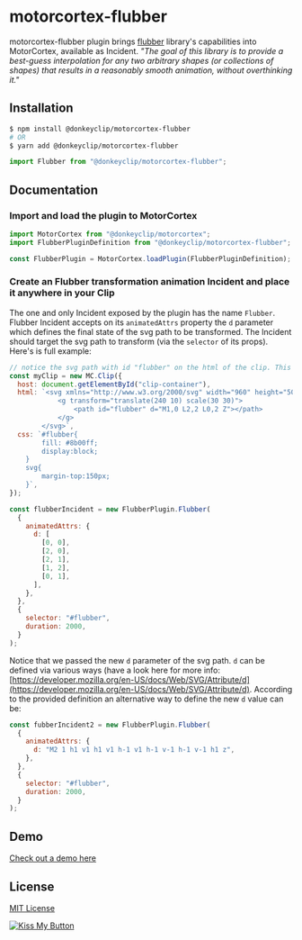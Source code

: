 # motorcortex-flubber

motorcortex-flubber plugin brings [flubber](https://github.com/veltman/flubber) library's capabilities into MotorCortex, available as Incident.
_"The goal of this library is to provide a best-guess interpolation for any two arbitrary shapes (or collections of shapes) that results in a reasonably smooth animation, without overthinking it."_

## Installation

```bash
$ npm install @donkeyclip/motorcortex-flubber
# OR
$ yarn add @donkeyclip/motorcortex-flubber
```

```javascript
import Flubber from "@donkeyclip/motorcortex-flubber";
```

## Documentation

### Import and load the plugin to MotorCortex

```javascript
import MotorCortex from "@donkeyclip/motorcortex";
import FlubberPluginDefinition from "@donkeyclip/motorcortex-flubber";

const FlubberPlugin = MotorCortex.loadPlugin(FlubberPluginDefinition);
```

### Create an Flubber transformation animation Incident and place it anywhere in your Clip

The one and only Incident exposed by the plugin has the name `Flubber`. Flubber Incident accepts on its `animatedAttrs` property the `d` parameter which defines the final state of the svg path to be transformed. The Incident should target the svg path to transform (via the `selector` of its props).
Here's is full example:

```javascript
// notice the svg path with id "flubber" on the html of the clip. This is the path we will apply the Flubber transformatio to.
const myClip = new MC.Clip({
  host: document.getElementById("clip-container"),
  html: `<svg xmlns="http://www.w3.org/2000/svg" width="960" height="500">
            <g transform="translate(240 10) scale(30 30)">
                <path id="flubber" d="M1,0 L2,2 L0,2 Z"></path>
            </g>
        </svg>`,
  css: `#flubber{
        fill: #8b00ff;
        display:block;
    }
    svg{
        margin-top:150px;
    }`,
});

const flubberIncident = new FlubberPlugin.Flubber(
  {
    animatedAttrs: {
      d: [
        [0, 0],
        [2, 0],
        [2, 1],
        [1, 2],
        [0, 1],
      ],
    },
  },
  {
    selector: "#flubber",
    duration: 2000,
  }
);
```

Notice that we passed the new `d` parameter of the svg path. `d` can be defined via various ways (have a look here for more info: [https://developer.mozilla.org/en-US/docs/Web/SVG/Attribute/d](https://developer.mozilla.org/en-US/docs/Web/SVG/Attribute/d).
According to the provided definition an alternative way to define the new `d` value can be:

```javascript
const fubberIncident2 = new FlubberPlugin.Flubber(
  {
    animatedAttrs: {
      d: "M2 1 h1 v1 h1 v1 h-1 v1 h-1 v-1 h-1 v-1 h1 z",
    },
  },
  {
    selector: "#flubber",
    duration: 2000,
  }
);
```

## Demo

[Check out a demo here](https://kissmybutton.github.io/motorcortex-flubber/demo/)

## License

[MIT License](https://opensource.org/licenses/MIT)

[![Kiss My Button](https://presskit.kissmybutton.gr/logos/kissmybutton-logo-small.png)](https://kissmybutton.gr)
